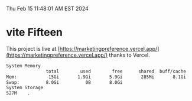 Thu Feb 15 11:48:01 AM EST 2024

# vite Fifteen


This project is live at [https://marketingpreference.vercel.app/](https://marketingpreference.vercel.app/) thanks to Vercel.

```bash
System Memory
               total        used        free      shared  buff/cache   available
Mem:            15Gi       1.9Gi       5.9Gi       285Mi       8.1Gi        13Gi
Swap:          8.0Gi          0B       8.0Gi
System Storage
527M	.
```

